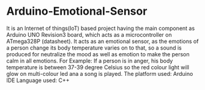 # Arduino-Emotional-Sensor
It is an Internet of things(IoT) based project having the main component as Arduino UNO Revision3 board, which acts as a microcontroller on ATmega328P (datasheet). It acts as an emotional sensor, as the emotions of a person change its body temperature varies on to that, so a sound is produced for neutralize the mood as well as emotion to make the person calm in all emotions. For Example: If a person is in anger, his body temperature is between 37-39 degree Celsius so the red colour light will glow on multi-colour led ana a song is played. The platform used: Arduino IDE Language used: C++
